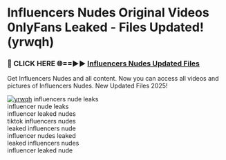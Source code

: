 # Influencers Nudes Original Videos 0nlyFans Leaked - Files Updated! (yrwqh)

<h3>🔴 CLICK HERE 🌐==►► <a href="https://tinyurl.com/52m3yx9h" rel="nofollow">Influencers Nudes Updated Files</a></h3>

Get Influencers Nudes and all content. Now you can access all videos and pictures of Influencers Nudes. New Updated Files 2025!

[![yrwqh](https://i.imgur.com/TnHtlc8.gif)](https://tinyurl.com/52m3yx9h)
influencers nude leaks<br>
influencer nude leaks<br>
influencer leaked nudes<br>
tiktok influencers nudes<br>
leaked influencers nude<br>
influencer nudes leaked<br>
leaked influencers nudes<br>
influencer leaked nude